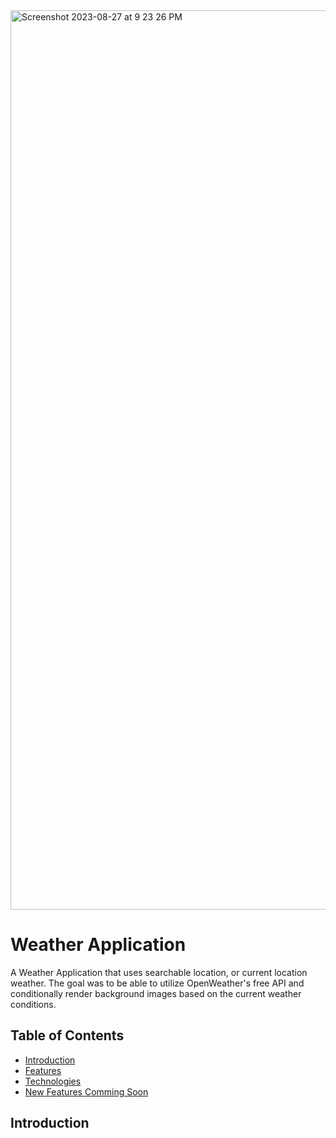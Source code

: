 <img width="1439" alt="Screenshot 2023-08-27 at 9 23 26 PM" src="https://github.com/AshyLarryM/Weather-app/assets/89487278/b231d184-71c5-4d5e-bce7-32aa58a62048">

# Weather Application

A Weather Application that uses searchable location, or current location weather.  The goal was to be able to utilize OpenWeather's free API and conditionally render background images based on the current weather conditions.
## Table of Contents

- [Introduction](#introduction)
- [Features](#features)
- [Technologies](#technologies)
- [New Features Comming Soon](#newfeatures)

## Introduction
